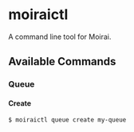 # moiraictl

A command line tool for Moirai.

## Available Commands

### Queue

#### Create

```shell
$ moiraictl queue create my-queue
```
